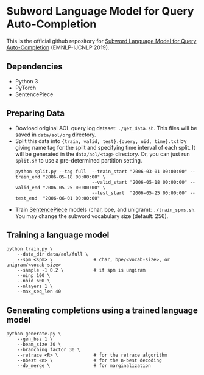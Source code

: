 # Subword Language Model for Query Auto-Completion

This is the official github repository for [Subword Language Model for Query Auto-Completion](https://arxiv.org/abs/1909.00599) (EMNLP-IJCNLP 2019).


## Dependencies
- Python 3
- PyTorch
- SentencePiece


## Preparing Data
- Dowload original AOL query log dataset: `./get_data.sh`.
  This files will be saved in `data/aol/org` directory.
- Split this data into `{train, valid, test}.{query, uid, time}.txt` by giving name tag for the split and specifying time interval of each split.
  It will be generated in the `data/aol/<tag>` directory.
  Or, you can just run `split.sh` to use a pre-determined partition setting. 
  ```
  python split.py --tag full  --train_start "2006-03-01 00:00:00" --train_end "2006-05-18 00:00:00" \
                              --valid_start "2006-05-18 00:00:00" --valid_end "2006-05-25 00:00:00" \
                              --test_start  "2006-05-25 00:00:00" --test_end  "2006-06-01 00:00:00"
  ```
- Train [SentencePiece](https://github.com/google/sentencepiece/) models (char, bpe, and unigram): `./train_spms.sh`. 
  You may change the subword vocabulary size (default: 256).


## Training a language model
```
python train.py \
    --data_dir data/aol/full \
    --spm <spm> \               # char, bpe/<vocab-size>, or unigram/<vocab-size> 
    --sample -1 0.2 \           # if spm is ungiram
    --ninp 100 \
    --nhid 600 \
    --nlayers 1 \
    --max_seq_len 40
```  

## Generating completions using a trained language model
``` 
python generate.py \
    --gen_bsz 1 \
    --beam_size 30 \
    --branching_factor 30 \
    --retrace <R> \             # for the retrace algorithm
    --nbest <n> \               # for the n-best decoding
    --do_merge \                # for marginalization
```




